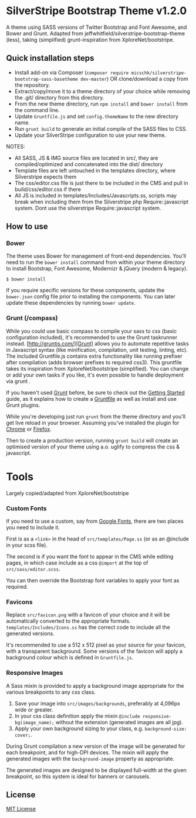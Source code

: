 # SilverStripe Bootstrap Theme v1.2.0

A theme using SASS versions of Twitter Bootstrap and Font Awesome, and Bower and Grunt. Adapted from jeffwhitfield/silverstripe-bootstrap-theme (less), taking (simplified) grunt-inspiration from XploreNet/bootstripe.

## Quick installation steps

- Install add-on via Composer (`composer require micschk/silverstripe-bootstrap-sass-basetheme dev-master`) OR clone/download a copy from the repository.
- Extract/copy/move it to a theme directory of your choice while removing the .git/ directory from this directory.
- From the new theme directory, run `npm install` and `bower install` from the command line.
- Update `Gruntfile.js` and set `config.themeName` to the new directory name.
- Run `grunt build` to generate an initial compile of the SASS files to CSS. 
- Update your SilverStripe configuration to use your new theme.

NOTES:
- All SASS, JS & IMG source files are located in src/, they are compiled/optimized and concatenated into the dist/ directory
- Template files are left untouched in the templates directory, where Silverstripe expects them
- The css/editor.css file is just there to be included in the CMS and pull in build/css/editor.css if there
- All JS is included in templates/Includes/Javascripts.ss, scripts may break when including them from the Silverstripe php Require::javascript system. Dont use the silverstripe Require::javascript system.

## How to use

### Bower
The theme uses Bower for management of front-end dependencies. You'll need to run the `bower install` command from within your theme directory to install Bootstrap, Font Awesome, Modernizr & jQuery (modern & legacy). 
```
$ bower install
```
If you require specific versions for these components, update the `bower.json` config file prior to installing the components. You can later update these dependencies by running `bower update`.

### Grunt (/compass)
While you could use basic compass to compile your sass to css (basic configuration included), it's recommended to use the Grunt taskrunner instead. [http://gruntjs.com/](Grunt) allows you to automate repetitive tasks in Javascript syntax (like minification, compilation, unit testing, linting, etc). The included Gruntfile.js contains extra functionality like running prefixer after compilation (adds browser prefixes to required css3). This gruntfile takes its inspiration from XploreNet/bootstripe (simplified). You can change or add your own tasks if you like, it's even possible to handle deployment via grunt [](grunt-shipit).

If you haven't used [Grunt](http://gruntjs.com/) before, be sure to check out the [Getting Started](http://gruntjs.com/getting-started) guide, as it explains how to create a [Gruntfile](http://gruntjs.com/sample-gruntfile) as well as install and use Grunt plugins.

While you're developing just run `grunt` from the theme directory and you'll get live reload in your browser. Assuming you've installed the plugin for [Chrome](https://chrome.google.com/webstore/detail/livereload/jnihajbhpnppcggbcgedagnkighmdlei?hl=en) or [Firefox](https://addons.mozilla.org/en-US/firefox/addon/livereload/).

Then to create a production version, running `grunt build` will create an optimised version of your theme using a.o. uglify to compress the css & javascript.


# Tools
Largely copied/adapted from XploreNet/bootstripe

### Custom Fonts

If you need to use a custom, say from [Google Fonts](https://www.google.com/fonts), there are two places you need to include it.

First is as a `<link>` in the head of `src/templates/Page.ss` (or as an @include in your scss file).

The second is if you want the font to appear in the CMS while editing pages, in which case include as a css `@import` at the top of `src/sass/editor.scss`.

You can then override the Bootstrap font variables to apply your font as required.

### Favicons

Replace `src/favicon.png` with a favicon of your choice and it will be automatically converted to the appropriate formats. `templates/Includes/Icons.ss` has the correct code to include all the generated versions.

It's recommended to use a 512 x 512 pixel as your source for your favicon, with a transparent background.
Some versions of the favicon will apply a background colour which is defined in `Gruntfile.js`.

### Responsive Images

A Sass mixin is provided to apply a background image appropriate for the various breakpoints to any css class.

1. Save your image into `src/images/backgrounds`, preferably at 4,096px wide or greater.
2. In your css class definition apply the mixin `@include responsive-bg(image_name);` without the extension (generated images are all jpg).
3. Apply your own background sizing to your class, e.g. `background-size: cover;`.

During Grunt compilation a new version of the image will be generated for each breakpoint, and for high-DPI devices.
The mixin will apply the generated images with the `background-image` property as appropriate.

The generated images are designed to be displayed full-width at the given breakpoint, so this system is ideal for banners or carousels.

License
-------

[MIT License](http://en.wikipedia.org/wiki/MIT_License)
